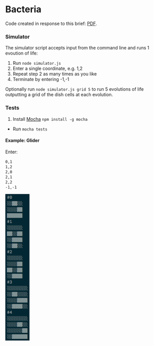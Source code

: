 # Bacteria

Code created in response to this brief: [PDF](bacteria.pdf).

### Simulator

The simulator script accepts input from the command line and runs 1 evoution of life:

1. Run `node simulator.js`
2. Enter a single coordinate, e.g. 1,2
3. Repeat step 2 as many times as you like
4. Terminate by entering -1,-1

Optionally run `node simulator.js grid 5` to run 5 evolutions of life outputting a grid of the dish cells at each evolution.

### Tests

1. Install [Mocha](https://github.com/visionmedia/mocha) `npm install -g mocha`
- Run `mocha tests`


#### Example: Glider

Enter:

    0,1
    1,2
    2,0
    2,1
    2,2
    -1,-1

<img src="evolve.png">

